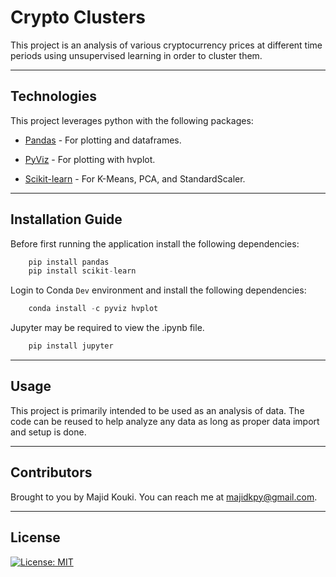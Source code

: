 # Crypto Clusters

This project is an analysis of various cryptocurrency prices at different time periods using unsupervised learning in order to cluster them.

---

## Technologies

This project leverages python with the following packages:

* [Pandas](https://github.com/pandas-dev/pandas) - For plotting and dataframes.

* [PyViz](https://github.com/pyviz/pyviz.org) - For plotting with hvplot.

* [Scikit-learn](https://github.com/scikit-learn/scikit-learn) - For K-Means, PCA, and StandardScaler.

---

## Installation Guide

Before first running the application install the following dependencies:

```python
    pip install pandas
    pip install scikit-learn
```

Login to Conda `Dev` environment and install the following dependencies:

```python
    conda install -c pyviz hvplot
```

Jupyter may be required to view the .ipynb file.

```python
    pip install jupyter
```

---

## Usage

This project is primarily intended to be used as an analysis of data. The code can be reused to help analyze any data as long as proper data import and setup is done.

---

## Contributors

Brought to you by Majid Kouki. You can reach me at [majidkpy@gmail.com](mailto:majidkpy@gmail.com).

---

## License

[![License: MIT](https://img.shields.io/badge/License-MIT-yellow.svg)](https://opensource.org/licenses/MIT)
